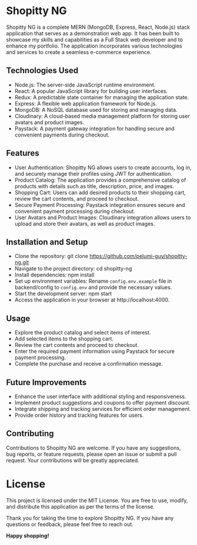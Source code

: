 # Shopitty NG

Shopitty NG is a complete MERN (MongoDB, Express, React, Node.js) stack application that serves as a demonstration web app. It has been built to showcase my skills and capabilities as a Full Stack web developer and to enhance my portfolio. The application incorporates various technologies and services to create a seamless e-commerce experience.

## Technologies Used
- Node.js: The server-side JavaScript runtime environment.
- React: A popular JavaScript library for building user interfaces.
- Redux: A predictable state container for managing the application state.
- Express: A flexible web application framework for Node.js.
- MongoDB: A NoSQL database used for storing and managing data.
- Cloudinary: A cloud-based media management platform for storing user avatars and product images.
- Paystack: A payment gateway integration for handling secure and convenient payments during checkout.

## Features
- User Authentication: Shopitty NG allows users to create accounts, log in, and securely manage their profiles using JWT for authentication.
- Product Catalog: The application provides a comprehensive catalog of products with details such as title, description, price, and images.
- Shopping Cart: Users can add desired products to their shopping cart, review the cart contents, and proceed to checkout.
- Secure Payment Processing: Paystack integration ensures secure and convenient payment processing during checkout.
- User Avatars and Product Images: Cloudinary integration allows users to upload and store their avatars, as well as product images.

## Installation and Setup
- Clone the repository: git clone https://github.com/pelumi-guy/shopitty-ng.git
- Navigate to the project directory: cd shopitty-ng
- Install dependencies: npm install
- Set up environment variables: Rename ```config.env.example``` file in backend/config to ```config.env``` and provide the necessary values.
- Start the development server: npm start
- Access the application in your browser at http://localhost:4000.

## Usage
- Explore the product catalog and select items of interest.
- Add selected items to the shopping cart.
- Review the cart contents and proceed to checkout.
- Enter the required payment information using Paystack for secure payment processing.
- Complete the purchase and receive a confirmation message.

## Future Improvements
- Enhance the user interface with additional styling and responsiveness.
- Implement product suggestions and coupons to offer payment discount.
- Integrate shipping and tracking services for efficient order management.
- Provide order history and tracking features for users.

## Contributing
Contributions to Shopitty NG are welcome. If you have any suggestions, bug reports, or feature requests, please open an issue or submit a pull request. Your contributions will be greatly appreciated.

# License
This project is licensed under the MIT License. You are free to use, modify, and distribute this application as per the terms of the license.

Thank you for taking the time to explore Shopitty NG. If you have any questions or feedback, please feel free to reach out.

**Happy shopping!**